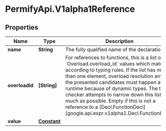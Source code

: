 # PermifyApi.V1alpha1Reference

## Properties

Name | Type | Description | Notes
------------ | ------------- | ------------- | -------------
**name** | **String** | The fully qualified name of the declaration. | [optional] 
**overloadId** | **[String]** | For references to functions, this is a list of &#x60;Overload.overload_id&#x60; values which match according to typing rules.  If the list has more than one element, overload resolution among the presented candidates must happen at runtime because of dynamic types. The type checker attempts to narrow down this list as much as possible.  Empty if this is not a reference to a [Decl.FunctionDecl][google.api.expr.v1alpha1.Decl.FunctionDecl]. | [optional] 
**value** | [**Constant**](Constant.md) |  | [optional] 



